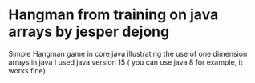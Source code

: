 # Hangman from training on java arrays by jesper dejong
Simple Hangman game in core java illustrating the use of one dimension arrays in java
I used java version 15 ( you can use java 8 for example, it works fine)


